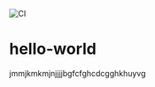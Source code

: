 ![CI](https://github.com/Sahil333/hello-world/workflows/CI/badge.svg?branch=master)

# hello-world
jmmjkmkmjnjjjjbgfcfghcdcgghkhuyvg
